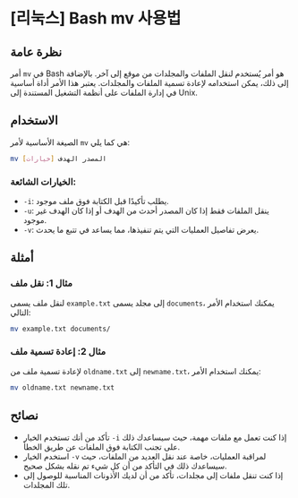 # [리눅스] Bash mv 사용법

## نظرة عامة
أمر `mv` في Bash هو أمر يُستخدم لنقل الملفات والمجلدات من موقع إلى آخر. بالإضافة إلى ذلك، يمكن استخدامه لإعادة تسمية الملفات والمجلدات. يعتبر هذا الأمر أداة أساسية في إدارة الملفات على أنظمة التشغيل المستندة إلى Unix.

## الاستخدام
الصيغة الأساسية لأمر `mv` هي كما يلي:

```bash
mv [خيارات] المصدر الهدف
```

### الخيارات الشائعة:
- `-i`: يطلب تأكيدًا قبل الكتابة فوق ملف موجود.
- `-u`: ينقل الملفات فقط إذا كان المصدر أحدث من الهدف أو إذا كان الهدف غير موجود.
- `-v`: يعرض تفاصيل العمليات التي يتم تنفيذها، مما يساعد في تتبع ما يحدث.

## أمثلة
### مثال 1: نقل ملف
لنقل ملف يسمى `example.txt` إلى مجلد يسمى `documents`، يمكنك استخدام الأمر التالي:

```bash
mv example.txt documents/
```

### مثال 2: إعادة تسمية ملف
لإعادة تسمية ملف من `oldname.txt` إلى `newname.txt`، يمكنك استخدام الأمر:

```bash
mv oldname.txt newname.txt
```

## نصائح
- تأكد من أنك تستخدم الخيار `-i` إذا كنت تعمل مع ملفات مهمة، حيث سيساعدك ذلك على تجنب الكتابة فوق الملفات عن طريق الخطأ.
- استخدم الخيار `-v` لمراقبة العمليات، خاصة عند نقل العديد من الملفات، حيث سيساعدك ذلك في التأكد من أن كل شيء تم نقله بشكل صحيح.
- إذا كنت تنقل ملفات إلى مجلدات، تأكد من أن لديك الأذونات المناسبة للوصول إلى تلك المجلدات.